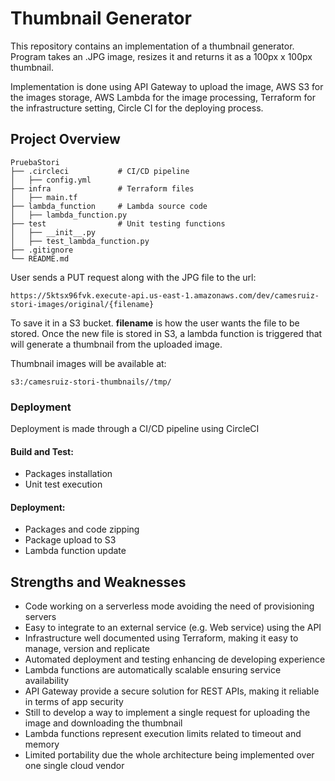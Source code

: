 # Thumbnail Generator

This repository contains an implementation of a thumbnail
generator. Program takes an .JPG image, resizes it and 
returns it as a 100px x 100px thumbnail.

Implementation is done using API Gateway to upload the image,
AWS S3 for the images storage, AWS Lambda for the image processing, 
Terraform for the infrastructure setting, 
Circle CI for the deploying process.

## Project Overview

```
PruebaStori
├── .circleci           # CI/CD pipeline
│   ├── config.yml
├── infra               # Terraform files
│   ├── main.tf
├── lambda_function     # Lambda source code
│   ├── lambda_function.py
├── test                # Unit testing functions
│   ├── __init__.py
│   ├── test_lambda_function.py
├── .gitignore
└── README.md
```

User sends a PUT request along with the JPG file to the url:
```
https://5ktsx96fvk.execute-api.us-east-1.amazonaws.com/dev/camesruiz-stori-images/original/{filename}
```
To save it in a S3 bucket. **filename** is how the user wants the file to be stored.
Once the new file is stored in S3, a lambda function is triggered that will
generate a thumbnail from the uploaded image.

Thumbnail images will be available at:
```
s3:/camesruiz-stori-thumbnails//tmp/
```

### Deployment
Deployment is made through a CI/CD pipeline using CircleCI

#### Build and Test:

- Packages installation
- Unit test execution

#### Deployment:

- Packages and code zipping
- Package upload to S3
- Lambda function update

## Strengths and Weaknesses

- Code working on a serverless mode avoiding the need of provisioning servers
- Easy to integrate to an external service (e.g. Web service) using the API
- Infrastructure well documented using Terraform, making it easy to manage, version and replicate
- Automated deployment and testing enhancing de developing experience
- Lambda functions are automatically scalable ensuring service availability
- API Gateway provide a secure solution for REST APIs, making it reliable in terms of app security
- Still to develop a way to implement a single request for uploading the image and downloading the thumbnail
- Lambda functions represent execution limits related to timeout and memory
- Limited portability due the whole architecture being implemented over one single cloud vendor